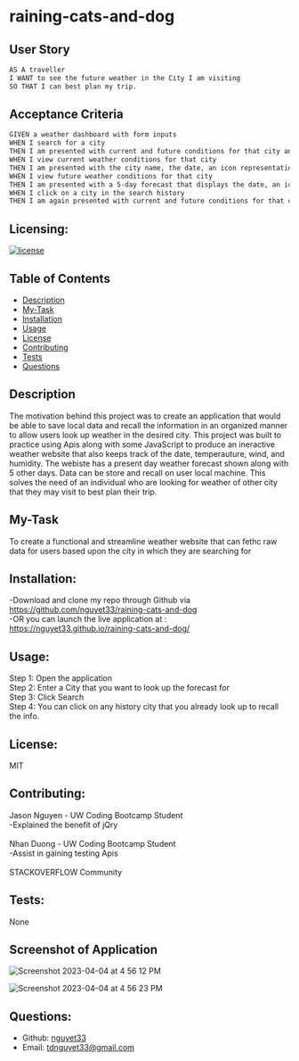 # raining-cats-and-dog

## User Story
```md
AS A traveller
I WANT to see the future weather in the City I am visiting
SO THAT I can best plan my trip.
```

## Acceptance Criteria
```md
GIVEN a weather dashboard with form inputs
WHEN I search for a city
THEN I am presented with current and future conditions for that city and that city is added to the search history
WHEN I view current weather conditions for that city
THEN I am presented with the city name, the date, an icon representation of weather conditions, the temperature, the humidity, and the wind speed
WHEN I view future weather conditions for that city
THEN I am presented with a 5-day forecast that displays the date, an icon representation of weather conditions, the temperature, the wind speed, and the humidity
WHEN I click on a city in the search history
THEN I am again presented with current and future conditions for that city
```

## Licensing:
[![license](https://img.shields.io/badge/license-MIT-blue)](https://shields.io)

## Table of Contents 
- [Description](#description)
- [My-Task](#My-Task)
- [Installation](#installation)
- [Usage](#usage)
- [License](#license)
- [Contributing](#contributing)
- [Tests](#tests)
- [Questions](#questions)

## Description
The motivation behind this project was to create an application that would be able to save local data and recall the information in an organized manner to allow users look up weather in the desired city. This project was built to practice using Apis along with some JavaScript to produce an ineractive weather website that also keeps track of the date, temperauture, wind, and humidity. The webiste has a present day weather forecast shown along with 5 other days. Data can be store and recall on user local machine. This solves the need of an individual who are looking for weather of other city that they may visit to best plan their trip. 


## My-Task
To create a functional and streamline weather website that can fethc raw data for users based upon the city in which they are searching for

## Installation:
-Download and clone my repo through Github via https://github.com/nguyet33/raining-cats-and-dog  
-OR you can launch the live application at : https://nguyet33.github.io/raining-cats-and-dog/

## Usage:
Step 1: Open the application  
Step 2: Enter a City that you want to look up the forecast for  
Step 3: Click Search  
Step 4: You can click on any history city that you already look up to recall the info.  

## License:
MIT

## Contributing:
Jason Nguyen - UW Coding Bootcamp Student  
    -Explained the benefit of jQry  
    <br />
Nhan Duong - UW Coding Bootcamp Student  
    -Assist in gaining testing Apis  
    <br />
STACKOVERFLOW Community 

## Tests:
None

## Screenshot of Application 
![Screenshot 2023-04-04 at 4 56 12 PM](https://user-images.githubusercontent.com/120419348/229947609-059876c0-df65-4300-b1b2-8834f49d510b.png)  
  
![Screenshot 2023-04-04 at 4 56 23 PM](https://user-images.githubusercontent.com/120419348/229947614-23b413ae-ec2e-4ec8-b96d-5806e3b85e0c.png)

## Questions:
- Github: [nguyet33](https://github.com/nguyet33)
- Email: tdnguyet33@gmail.com 
